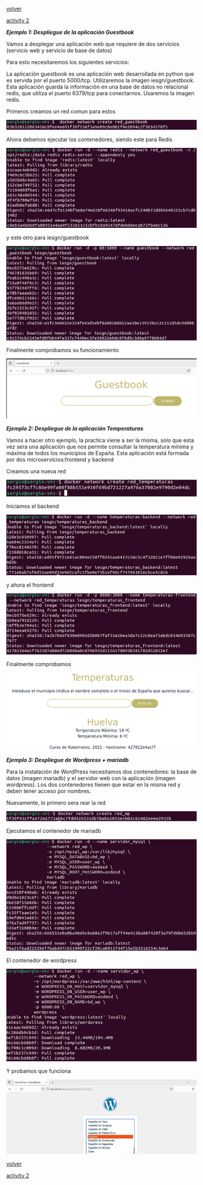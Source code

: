 [volver](../Ejercicio2.md)

[activity 2](../actividad5/activity5.md)

***Ejemplo 1: Despliegue de la aplicación Guestbook***

Vamos a desplegar una aplicación web que requiere de dos servicios (servicio web y servicio de base de datos)

Para esto necesitaremos los siguientes servicios:

La aplicación guestbook es una aplicación web desarrollada en python que es servida por el puerto 5000/tcp. Utilizaremos la imagen iesgn/guestbook.
Esta aplicación guarda la información en una base de datos no relacional redis, que utiliza el puerto 6379/tcp para conectarnos. Usaremos la imagen redis.


Primeros creamos un red comun para estos

![red](1.png)

Ahora debemos ejecutar los contenedores, siendo este para Redis

![redis](2.png)

y este otro para iesgn/guestbook

![guestbook](3.png)

Finalmente comprobamos su funcionamiento

![prueba](4.png)




***Ejemplo 2: Despliegue de la aplicación Temperaturas***

Vamos a hacer otro ejemplo, la practica viene a ser la misma, solo que esta vez sera una aplicación que nos permite consultar
la temperatura mínima y máxima de todos los municipios de España. Esta aplicación está formada por dos microservicios:frontend y backend

Creamos una nueva red

![red](5.png)

Iniciamos el backend

![backend](6.png)

y ahora el frontend

![frontend](7.png)

Finalmente comprobamos

![prueba](8.png)



***Ejemplo 3: Despliegue de Wordpress + mariadb***

Para la instalación de WordPress necesitamos dos contenedores: la base de datos (imagen mariadb) y el servidor web con la aplicación (imagen wordpress). 
Los dos contenedores tienen que estar en la misma red y deben tener acceso por nombres.

Nuevamente, lo primero sera rear la red

![red](9.png)

Ejecutamos el contenedor de mariadb

![mariadb](10.png)

El contenedor de wordpress

![wordpress](11.png)

Y probamos que funciona

![prueba](12.png)




[volver](../Ejercicio2.md)

[activity 2](../actividad5/activity5.md)
